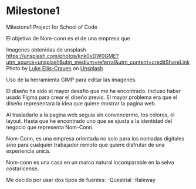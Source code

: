 # Milestone1
Milestone1 Project for School of Code

El objetivo de Nom-conn es el de una empresa que 

Imagenes obtenidas de unsplash
https://unsplash.com/photos/knk0vDW0GME?utm_source=unsplash&utm_medium=referral&utm_content=creditShareLink
Photo by <a href="https://unsplash.com/@lukeelliscraven?utm_source=unsplash&utm_medium=referral&utm_content=creditCopyText">Luke Ellis-Craven</a> on <a href="https://unsplash.com/s/photos/peak-district?utm_source=unsplash&utm_medium=referral&utm_content=creditCopyText">Unsplash</a>

Uso de la herramienta GIMP para editar las imagenes.

El diseño ha sido el mayor desafio que me he encontrado.  Incluso haber usado Figma para crear el diseño previo. El mayor problema era que el diseño representara la idea que quiere mostrar la pagina web.

Al trasladarlo a la pagina web seguia sin convencerme, los colores, el layout. Hasta que he encontrado uno que se ajusta a la identidad del negocio que representa Nom-Conn.

Nom-Conn, es una empresa orientada no solo para los nomadas digitales sino para cualquier trabajador remoto que quiere disfrutar de una experiencia unica.

Nom-conn es una casa en un marco natural incomparable en la selva costaricense.

Me decido por usar dos tipos de fuentes:
-Questrial
-Raleway